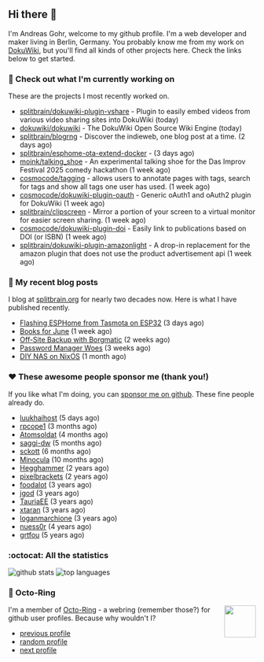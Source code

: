 ## Hi there :wave:

I'm Andreas Gohr, welcome to my github profile. I'm a web developer and maker living in Berlin, Germany. You probably know me from my work on [DokuWiki](https://github.com/dokuwiki/dokuwiki), but you'll find all kinds of other projects here. Check the links below to get started.

### :hammer: Check out what I'm currently working on

These are the projects I most recently worked on.


- [splitbrain/dokuwiki-plugin-vshare](https://github.com/splitbrain/dokuwiki-plugin-vshare) - Plugin to easily embed videos from various video sharing sites into DokuWiki (today)
- [dokuwiki/dokuwiki](https://github.com/dokuwiki/dokuwiki) - The DokuWiki Open Source Wiki Engine (today)
- [splitbrain/blogrng](https://github.com/splitbrain/blogrng) - Discover the indieweb, one blog post at a time. (2 days ago)
- [splitbrain/esphome-ota-extend-docker](https://github.com/splitbrain/esphome-ota-extend-docker) -  (3 days ago)
- [moink/talking_shoe](https://github.com/moink/talking_shoe) - An experimental talking shoe for the Das Improv Festival 2025 comedy hackathon (1 week ago)
- [cosmocode/tagging](https://github.com/cosmocode/tagging) - allows users to annotate pages with tags, search for tags and show all tags one user has used. (1 week ago)
- [cosmocode/dokuwiki-plugin-oauth](https://github.com/cosmocode/dokuwiki-plugin-oauth) - Generic oAuth1 and oAuth2 plugin for DokuWiki (1 week ago)
- [splitbrain/clipscreen](https://github.com/splitbrain/clipscreen) - Mirror a portion of your screen to a virtual monitor for easier screen sharing. (1 week ago)
- [cosmocode/dokuwiki-plugin-doi](https://github.com/cosmocode/dokuwiki-plugin-doi) - Easily link to publications based on DOI (or ISBN) (1 week ago)
- [splitbrain/dokuwiki-plugin-amazonlight](https://github.com/splitbrain/dokuwiki-plugin-amazonlight) - A drop-in replacement for the amazon plugin that does not use the product advertisement api (1 week ago)

### :scroll: My recent blog posts

I blog at [splitbrain.org](https://www.splitbrain.org) for nearly two decades now. Here is what I have published recently.


- [Flashing ESPHome from Tasmota on ESP32](https://www.splitbrain.org/blog/2025-09/06-flashing_esphome_from_tasmota_on_esp32) (3 days ago)
- [Books for June](https://www.splitbrain.org/blog/2011-07/08-books_for_june) (1 week ago)
- [Off-Site Backup with Borgmatic](https://www.splitbrain.org/blog/2025-08/26-off-site_backup_with_borgmatic) (2 weeks ago)
- [Password Manager Woes](https://www.splitbrain.org/blog/2025-08/17-password_manager_woes) (3 weeks ago)
- [DIY NAS on NixOS](https://www.splitbrain.org/blog/2025-08/03-diy_nas_on_nixos) (1 month ago)

### :hearts:️ These awesome people sponsor me (thank you!)

If you like what I'm doing, you can [sponsor me on github](https://github.com/sponsors/splitbrain). These fine people already do.


- [luukhaihost](https://github.com/luukhaihost) (5 days ago)
- [rpcope1](https://github.com/rpcope1) (3 months ago)
- [Atomsoldat](https://github.com/Atomsoldat) (4 months ago)
- [saggi-dw](https://github.com/saggi-dw) (5 months ago)
- [sckott](https://github.com/sckott) (6 months ago)
- [Minocula](https://github.com/Minocula) (10 months ago)
- [Hegghammer](https://github.com/Hegghammer) (2 years ago)
- [pixelbrackets](https://github.com/pixelbrackets) (2 years ago)
- [foodalot](https://github.com/foodalot) (3 years ago)
- [jgod](https://github.com/jgod) (3 years ago)
- [TauriaEE](https://github.com/TauriaEE) (3 years ago)
- [xtaran](https://github.com/xtaran) (3 years ago)
- [loganmarchione](https://github.com/loganmarchione) (3 years ago)
- [nuess0r](https://github.com/nuess0r) (4 years ago)
- [grtfou](https://github.com/grtfou) (5 years ago)

### :octocat: All the statistics

 ![github stats](https://github-readme-stats.vercel.app/api?username=splitbrain&show_icons=true&hide_title=true)
![top languages](https://github-readme-stats.vercel.app/api/top-langs/?username=splitbrain&layout=compact)


### :octopus: Octo-Ring

<img width="64" height="65" src="https://octo-ring.com/static/img/octo.png" align="right" alt="">

I'm a member of [Octo-Ring](https://octo-ring.com/) - a webring (remember those?) for github user profiles. Because why wouldn't I? 

* [previous profile](https://octo-ring.com/p/splitbrain/prev)
* [random profile](https://octo-ring.com/p/splitbrain/random)
* [next profile](https://octo-ring.com/p/splitbrain/next)

